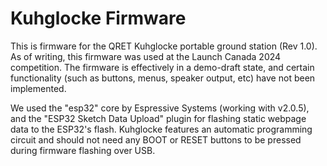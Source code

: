# Kuhglocke Firmware

This is firmware for the QRET Kuhglocke portable ground station (Rev 1.0). As of writing, this firmware was used at the Launch Canada 2024 competition. The firmware is effectively in a demo-draft state, and certain functionality (such as buttons, menus, speaker output, etc) have not been implemented.

We used the "esp32" core by Espressive Systems (working with v2.0.5), and the "ESP32 Sketch Data Upload" plugin for flashing static webpage data to the ESP32's flash. Kuhglocke features an automatic programming circuit and should not need any BOOT or RESET buttons to be pressed during firmware flashing over USB.